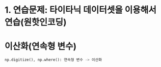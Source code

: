 # 1. 연습문제: 타이타닉 데이터셋을 이용해서 연습(원핫인코딩)

# 이산화(연속형 변수)

```python
np.digitize(), np.where(): 연속형 변수 -> 이산화
```

